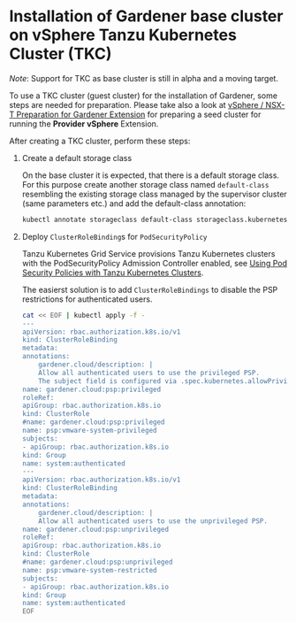 # Installation of Gardener base cluster on vSphere Tanzu Kubernetes Cluster (TKC)

*Note*: Support for TKC as base cluster is still in alpha and a moving target.

To use a TKC cluster (guest cluster) for the installation of Gardener, some steps are needed for preparation. Please take also a look at [vSphere / NSX-T Preparation for Gardener Extension](https://github.com/gardener/gardener-extension-provider-vsphere/blob/master/docs/prepare-vsphere.md) for preparing a seed cluster for running the **Provider vSphere** Extension.

After creating a TKC cluster, perform these steps:

1. Create a default storage class

   On the base cluster it is expected, that there is a default storage class. For this purpose create another storage class named `default-class` resembling the existing storage class managed by the supervisor cluster (same parameters etc.) and add the default-class annotation:

   ```bash
   kubectl annotate storageclass default-class storageclass.kubernetes.io/is-default-class=true
   ```

2. Deploy `ClusterRoleBinding`s for `PodSecurityPolicy`

    Tanzu Kubernetes Grid Service provisions Tanzu Kubernetes clusters with the PodSecurityPolicy Admission Controller enabled, see [Using Pod Security Policies with Tanzu Kubernetes Clusters](https://docs.vmware.com/en/VMware-vSphere/7.0/vmware-vsphere-with-tanzu/GUID-CD033D1D-BAD2-41C4-A46F-647A560BAEAB.html).

    The easierst solution is to add `ClusterRoleBindings` to disable the PSP restrictions for authenticated users.

    ```bash
    cat << EOF | kubectl apply -f -
    ---
    apiVersion: rbac.authorization.k8s.io/v1
    kind: ClusterRoleBinding
    metadata:
    annotations:
        gardener.cloud/description: |
        Allow all authenticated users to use the privileged PSP.
        The subject field is configured via .spec.kubernetes.allowPrivilegedContainers flag on the Shoot resource.
    name: gardener.cloud:psp:privileged
    roleRef:
    apiGroup: rbac.authorization.k8s.io
    kind: ClusterRole
    #name: gardener.cloud:psp:privileged
    name: psp:vmware-system-privileged
    subjects:
    - apiGroup: rbac.authorization.k8s.io
    kind: Group
    name: system:authenticated
    ---
    apiVersion: rbac.authorization.k8s.io/v1
    kind: ClusterRoleBinding
    metadata:
    annotations:
        gardener.cloud/description: |
        Allow all authenticated users to use the unprivileged PSP.
    name: gardener.cloud:psp:unprivileged
    roleRef:
    apiGroup: rbac.authorization.k8s.io
    kind: ClusterRole
    #name: gardener.cloud:psp:unprivileged
    name: psp:vmware-system-restricted
    subjects:
    - apiGroup: rbac.authorization.k8s.io
    kind: Group
    name: system:authenticated
    EOF
    ```
